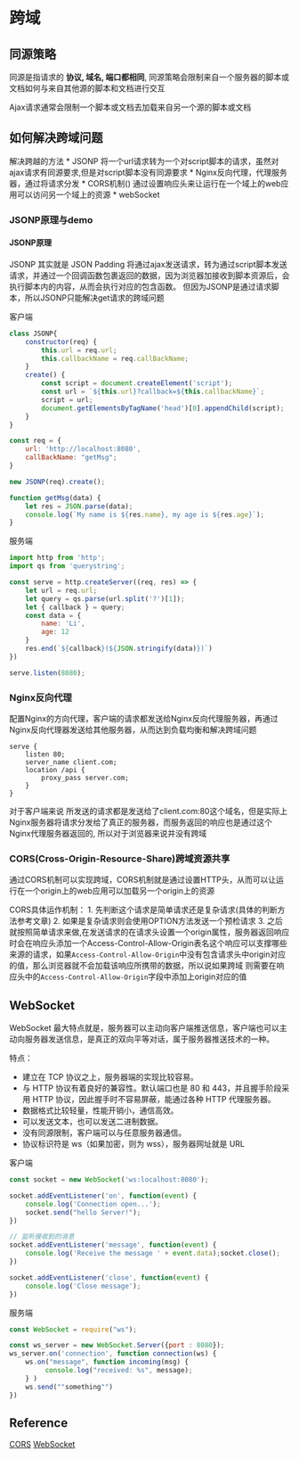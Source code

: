 # 跨域
## 同源策略
同源是指请求的 **协议, 域名, 端口都相同**, 同源策略会限制来自一个服务器的脚本或文档如何与来自其他源的脚本和文档进行交互

Ajax请求通常会限制一个脚本或文档去加载来自另一个源的脚本或文档

## 如何解决跨域问题
解决跨越的方法
    * JSONP 将一个url请求转为一个对script脚本的请求，虽然对ajax请求有同源要求,但是对script脚本没有同源要求
    * Nginx反向代理，代理服务器，通过将请求分发
    * CORS机制() 通过设置响应头来让运行在一个域上的web应用可以访问另一个域上的资源
    * webSocket 
### JSONP原理与demo
#### JSONP原理
JSONP 其实就是 JSON Padding 将通过ajax发送请求，转为通过script脚本发送请求，并通过一个回调函数包裹返回的数据，因为浏览器加接收到脚本资源后，会执行脚本内的内容，从而会执行对应的包含函数。 但因为JSONP是通过请求脚本，所以JSONP只能解决get请求的跨域问题


客户端
```javascript
class JSONP{
    constructor(req) {
        this.url = req.url;
        this.callbackName = req.callBackName;
    }
    create() {
        const script = document.createElement('script');
        const url = `${this.url}?callback=${this.callbackName}`;
        script = url;
        document.getElementsByTagName('head')[0].appendChild(script);
    }
}

const req = {
    url: 'http://localhost:8080',
    callBackName: "getMsg";
}

new JSONP(req).create();

function getMsg(data) {
    let res = JSON.parse(data);
    console.log(`My name is ${res.name}, my age is ${res.age}`);
}

```

服务端
```javascript
import http from 'http';
import qs from 'querystring';

const serve = http.createServer((req, res) => {
    let url = req.url;
    let query = qs.parse(url.split('?')[1]);
    let { callback } = query;
    const data = {
        name: 'Li',
        age: 12
    }
    res.end(`${callback}(${JSON.stringify(data)})`)
})

serve.listen(8080);
```


### Nginx反向代理
配置Nginx的方向代理，客户端的请求都发送给Nginx反向代理服务器，再通过Nginx反向代理器发送给其他服务器，从而达到负载均衡和解决跨域问题

```nginx
serve {
    listen 80;
    server_name client.com;
    location /api {
        proxy_pass server.com;
    }
}
```
对于客户端来说 所发送的请求都是发送给了client.com:80这个域名，但是实际上Nginx服务器将请求分发给了真正的服务器，而服务返回的响应也是通过这个Nginx代理服务器返回的, 所以对于浏览器来说并没有跨域

### CORS(Cross-Origin-Resource-Share)跨域资源共享
通过CORS机制可以实现跨域，CORS机制就是通过设置HTTP头，从而可以让运行在一个origin上的web应用可以加载另一个origin上的资源

CORS具体运作机制：
    1. 先判断这个请求是简单请求还是复杂请求(具体的判断方法参考文章)
    2. 如果是复杂请求则会使用OPTION方法发送一个预检请求
    3. 之后就按照简单请求来做,在发送请求的在请求头设置一个origin属性，服务器返回响应时会在响应头添加一个Access-Control-Allow-Origin表名这个响应可以支撑哪些来源的请求，如果`Access-Control-Allow-Origin`中没有包含请求头中origin对应的值，那么浏览器就不会加载该响应所携带的数据，所以说如果跨域 则需要在响应头中的`Access-Control-Allow-Origin`字段中添加上origin对应的值

## WebSocket
WebSocket 最大特点就是，服务器可以主动向客户端推送信息，客户端也可以主动向服务器发送信息，是真正的双向平等对话，属于服务器推送技术的一种。

特点：

* 建立在 TCP 协议之上，服务器端的实现比较容易。
* 与 HTTP 协议有着良好的兼容性。默认端口也是 80 和 443，并且握手阶段采用 HTTP 协议，因此握手时不容易屏蔽，能通过各种 HTTP 代理服务器。
* 数据格式比较轻量，性能开销小，通信高效。
* 可以发送文本，也可以发送二进制数据。
* 没有同源限制，客户端可以与任意服务器通信。
* 协议标识符是 ws（如果加密，则为 wss），服务器网址就是 URL

客户端
```javascript
const socket = new WebSocket('ws:localhost:8080');

socket.addEventListener('on', function(event) {
    console.log('Connection open...');
    socket.send("hello Server!");
})

// 监听接收到的消息
socket.addEventListener('message', function(event) {
    console.log('Receive the message ' + event.data);socket.close();
})

socket.addEventListener('close', function(event) {
    console.log('Close message');
})
```
服务端
```javascript
const WebSocket = require("ws");

const ws_server = new WebSocket.Server({port : 8080});
ws_server.on('connection', function connection(ws) {
    ws.on("message", function incoming(msg) {
         console.log("received: %s", message);
    } )
    ws.send(""something"")
})
```
## Reference
[CORS](http://www.ruanyifeng.com/blog/2016/04/cors.html)
[WebSocket](http://www.ruanyifeng.com/blog/2017/05/websocket.html)
